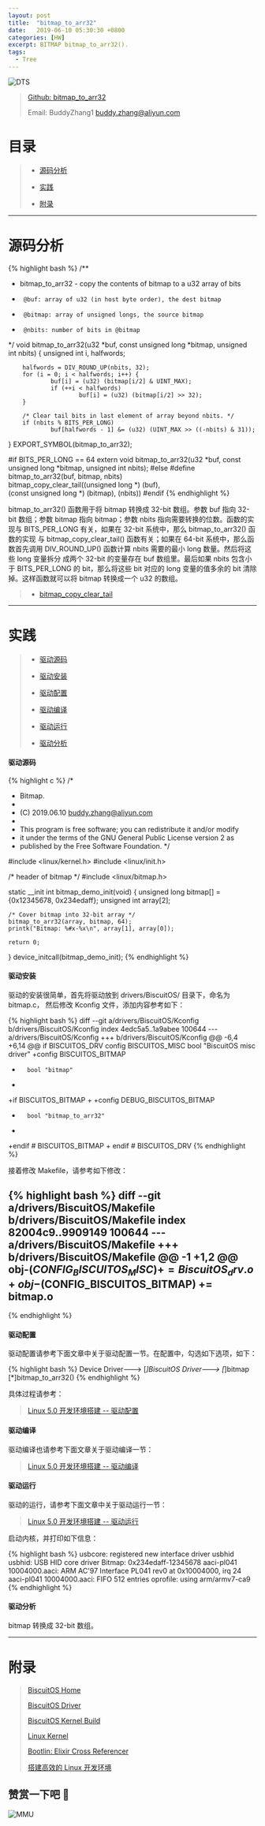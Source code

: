 ```yaml
---
layout: post
title:  "bitmap_to_arr32"
date:   2019-06-10 05:30:30 +0800
categories: [HW]
excerpt: BITMAP bitmap_to_arr32().
tags:
  - Tree
---
```


![DTS](https://raw.githubusercontent.com/EmulateSpace/PictureSet/master/BiscuitOS/kernel/IND00000B.jpg)

> [Github: bitmap_to_arr32](https://github.com/BiscuitOS/HardStack/tree/master/Algorithem/bitmap/API/bitmap_to_arr32)
>
> Email: BuddyZhang1 <buddy.zhang@aliyun.com>

# 目录

> - [源码分析](#源码分析)
>
> - [实践](#实践)
>
> - [附录](#附录)

-----------------------------------

# <span id="源码分析">源码分析</span>

{% highlight bash %}
/**
 * bitmap_to_arr32 - copy the contents of bitmap to a u32 array of bits
 *      @buf: array of u32 (in host byte order), the dest bitmap
 *      @bitmap: array of unsigned longs, the source bitmap
 *      @nbits: number of bits in @bitmap
 */
void bitmap_to_arr32(u32 *buf, const unsigned long *bitmap, unsigned int nbits)
{
        unsigned int i, halfwords;

        halfwords = DIV_ROUND_UP(nbits, 32);
        for (i = 0; i < halfwords; i++) {
                buf[i] = (u32) (bitmap[i/2] & UINT_MAX);
                if (++i < halfwords)
                        buf[i] = (u32) (bitmap[i/2] >> 32);
        }

        /* Clear tail bits in last element of array beyond nbits. */
        if (nbits % BITS_PER_LONG)
                buf[halfwords - 1] &= (u32) (UINT_MAX >> ((-nbits) & 31));
}
EXPORT_SYMBOL(bitmap_to_arr32);

#if BITS_PER_LONG == 64
extern void bitmap_to_arr32(u32 *buf, const unsigned long *bitmap,
                                                        unsigned int nbits);
#else
#define bitmap_to_arr32(buf, bitmap, nbits)                     \
        bitmap_copy_clear_tail((unsigned long *) (buf),         \
                        (const unsigned long *) (bitmap), (nbits))
#endif
{% endhighlight %}

bitmap_to_arr32() 函数用于将 bitmap 转换成 32-bit 数组。参数 buf 指向 32-bit
数组；参数 bitmap 指向 bitmap；参数 nbits 指向需要转换的位数。函数的实现与
BITS_PER_LONG 有关，如果在 32-bit 系统中，那么 bitmap_to_arr32() 函数的实现
与 bitmap_copy_clear_tail() 函数有关；如果在 64-bit 系统中，那么函数首先调用
DIV_ROUND_UP() 函数计算 nbits 需要的最小 long 数量。然后将这些 long 变量拆分
成两个 32-bit 的变量存在 buf 数组里。最后如果 nbits 包含小于 BITS_PER_LONG 的
bit，那么将这些 bit 对应的 long 变量的值多余的 bit 清除掉。这样函数就可以将 bitmap
转换成一个 u32 的数组。

> - [bitmap_copy_clear_tail](https://biscuitos.github.io/blog/BITMAP_bitmap_copy_clear_tail)

--------------------------------------------------

# <span id="实践">实践</span>

> - [驱动源码](#驱动源码)
>
> - [驱动安装](#驱动安装)
>
> - [驱动配置](#驱动配置)
>
> - [驱动编译](#驱动编译)
>
> - [驱动运行](#驱动运行)
>
> - [驱动分析](#驱动分析)

#### <span id="驱动源码">驱动源码</span>

{% highlight c %}
/*
 * Bitmap.
 *
 * (C) 2019.06.10 <buddy.zhang@aliyun.com>
 *
 * This program is free software; you can redistribute it and/or modify
 * it under the terms of the GNU General Public License version 2 as
 * published by the Free Software Foundation.
 */

#include <linux/kernel.h>
#include <linux/init.h>

/* header of bitmap */
#include <linux/bitmap.h>

static __init int bitmap_demo_init(void)
{
	unsigned long bitmap[] = {0x12345678, 0x234edaff};
	unsigned int array[2];

	/* Cover bitmap into 32-bit array */
	bitmap_to_arr32(array, bitmap, 64);
	printk("Bitmap: %#x-%x\n", array[1], array[0]);

	return 0;
}
device_initcall(bitmap_demo_init);
{% endhighlight %}

#### <span id="驱动安装">驱动安装</span>

驱动的安装很简单，首先将驱动放到 drivers/BiscuitOS/ 目录下，命名为 bitmap.c，
然后修改 Kconfig 文件，添加内容参考如下：

{% highlight bash %}
diff --git a/drivers/BiscuitOS/Kconfig b/drivers/BiscuitOS/Kconfig
index 4edc5a5..1a9abee 100644
--- a/drivers/BiscuitOS/Kconfig
+++ b/drivers/BiscuitOS/Kconfig
@@ -6,4 +6,14 @@ if BISCUITOS_DRV
config BISCUITOS_MISC
        bool "BiscuitOS misc driver"
+config BISCUITOS_BITMAP
+       bool "bitmap"
+
+if BISCUITOS_BITMAP
+
+config DEBUG_BISCUITOS_BITMAP
+       bool "bitmap_to_arr32"
+
+endif # BISCUITOS_BITMAP
+
endif # BISCUITOS_DRV
{% endhighlight %}

接着修改 Makefile，请参考如下修改：

{% highlight bash %}
diff --git a/drivers/BiscuitOS/Makefile b/drivers/BiscuitOS/Makefile
index 82004c9..9909149 100644
--- a/drivers/BiscuitOS/Makefile
+++ b/drivers/BiscuitOS/Makefile
@@ -1 +1,2 @@
obj-$(CONFIG_BISCUITOS_MISC)     += BiscuitOS_drv.o
+obj-$(CONFIG_BISCUITOS_BITMAP)     += bitmap.o
--
{% endhighlight %}

#### <span id="驱动配置">驱动配置</span>

驱动配置请参考下面文章中关于驱动配置一节。在配置中，勾选如下选项，如下：

{% highlight bash %}
Device Driver--->
    [*]BiscuitOS Driver--->
        [*]bitmap
            [*]bitmap_to_arr32()
{% endhighlight %}

具体过程请参考：

> [Linux 5.0 开发环境搭建 -- 驱动配置](https://biscuitos.github.io/blog/Linux-5.0-arm32-Usermanual/#%E9%A9%B1%E5%8A%A8%E9%85%8D%E7%BD%AE)

#### <span id="驱动编译">驱动编译</span>

驱动编译也请参考下面文章关于驱动编译一节：

> [Linux 5.0 开发环境搭建 -- 驱动编译](https://biscuitos.github.io/blog/Linux-5.0-arm32-Usermanual/#%E7%BC%96%E8%AF%91%E9%A9%B1%E5%8A%A8)

#### <span id="驱动运行">驱动运行</span>

驱动的运行，请参考下面文章中关于驱动运行一节：

> [Linux 5.0 开发环境搭建 -- 驱动运行](https://biscuitos.github.io/blog/Linux-5.0-arm32-Usermanual/#%E9%A9%B1%E5%8A%A8%E8%BF%90%E8%A1%8C)

启动内核，并打印如下信息：

{% highlight bash %}
usbcore: registered new interface driver usbhid
usbhid: USB HID core driver
Bitmap: 0x234edaff-12345678
aaci-pl041 10004000.aaci: ARM AC'97 Interface PL041 rev0 at 0x10004000, irq 24
aaci-pl041 10004000.aaci: FIFO 512 entries
oprofile: using arm/armv7-ca9
{% endhighlight %}

#### <span id="驱动分析">驱动分析</span>

bitmap 转换成 32-bit 数组。

-----------------------------------------------

# <span id="附录">附录</span>

> [BiscuitOS Home](https://biscuitos.github.io/)
>
> [BiscuitOS Driver](https://biscuitos.github.io/blog/BiscuitOS_Catalogue/)
>
> [BiscuitOS Kernel Build](https://biscuitos.github.io/blog/Kernel_Build/)
>
> [Linux Kernel](https://www.kernel.org/)
>
> [Bootlin: Elixir Cross Referencer](https://elixir.bootlin.com/linux/latest/source)
>
> [搭建高效的 Linux 开发环境](https://biscuitos.github.io/blog/Linux-debug-tools/)

## 赞赏一下吧 🙂

![MMU](https://raw.githubusercontent.com/EmulateSpace/PictureSet/master/BiscuitOS/kernel/HAB000036.jpg)
